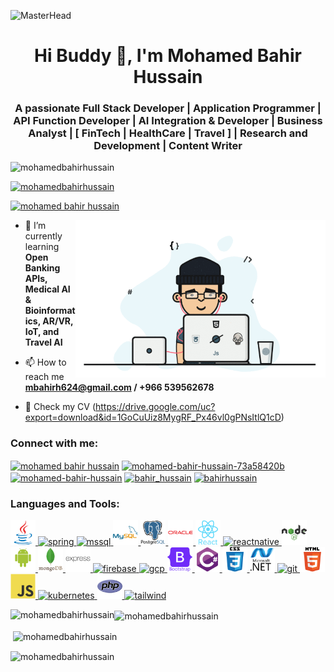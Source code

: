 ![MasterHead](https://mir-s3-cdn-cf.behance.net/project_modules/fs/54b6c068097599.5b50bca476b9b.gif)
<h1 align="center">Hi Buddy 👋, I'm Mohamed Bahir Hussain</h1>
<h3 align="center">A passionate Full Stack Developer | Application Programmer | API Function Developer | AI Integration & Developer | Business Analyst | [ FinTech | HealthCare | Travel ] | Research and Development | Content Writer</h3>


<p align="left"> <img src="https://komarev.com/ghpvc/?username=mohamedbahirhussain&label=Profile%20views&color=0e75b6&style=flat" alt="mohamedbahirhussain" /> </p>

<p align="left"> <a href="https://github.com/ryo-ma/github-profile-trophy"><img src="https://github-profile-trophy.vercel.app/?username=mohamedbahirhussain" alt="mohamedbahirhussain" /></a> </p>

<p align="left"> <a href="https://twitter.com/mohamed bahir hussain" target="blank"><img src="https://img.shields.io/twitter/follow/mohamed bahir hussain?logo=twitter&style=for-the-badge" alt="mohamed bahir hussain" /></a> </p>
<img align="right" alt="coding" width="400" src="https://raw.githubusercontent.com/kvssankar/kvssankar/main/programmer.gif">

- 🌱 I’m currently learning **Open Banking APIs, Medical AI & Bioinformatics, AR/VR, IoT, and Travel AI**

- 📫 How to reach me **mbahirh624@gmail.com / +966 539562678**

- 📄 Check my CV (https://drive.google.com/uc?export=download&id=1GoCuUiz8MygRF_Px46vl0gPNsItlQ1cD)

<h3 align="left">Connect with me:</h3>
<p align="left">
<a href="https://twitter.com/mohamed bahir hussain" target="blank"><img align="center" src="https://raw.githubusercontent.com/rahuldkjain/github-profile-readme-generator/master/src/images/icons/Social/twitter.svg" alt="mohamed bahir hussain" height="30" width="40" /></a>
<a href="https://linkedin.com/in/mohamed-bahir-hussain-73a58420b" target="blank"><img align="center" src="https://raw.githubusercontent.com/rahuldkjain/github-profile-readme-generator/master/src/images/icons/Social/linked-in-alt.svg" alt="mohamed-bahir-hussain-73a58420b" height="30" width="40" /></a>
<a href="https://stackoverflow.com/users/mohamed-bahir-hussain" target="blank"><img align="center" src="https://raw.githubusercontent.com/rahuldkjain/github-profile-readme-generator/master/src/images/icons/Social/stack-overflow.svg" alt="mohamed-bahir-hussain" height="30" width="40" /></a>
<a href="https://www.leetcode.com/bahir_hussain" target="blank"><img align="center" src="https://raw.githubusercontent.com/rahuldkjain/github-profile-readme-generator/master/src/images/icons/Social/leet-code.svg" alt="bahir_hussain" height="30" width="40" /></a>
<a href="https://auth.geeksforgeeks.org/user/bahirhussain" target="blank"><img align="center" src="https://raw.githubusercontent.com/rahuldkjain/github-profile-readme-generator/master/src/images/icons/Social/geeks-for-geeks.svg" alt="bahirhussain" height="30" width="40" /></a>
</p>

<h3 align="left">Languages and Tools:</h3>
<p align="left"> <a href="https://www.java.com" target="_blank" rel="noreferrer"> <img src="https://raw.githubusercontent.com/devicons/devicon/master/icons/java/java-original.svg" alt="java" width="40" height="40"/> </a> <a href="https://spring.io/" target="_blank" rel="noreferrer"> <img src="https://www.vectorlogo.zone/logos/springio/springio-icon.svg" alt="spring" width="40" height="40"/> </a> <a href="https://www.microsoft.com/en-us/sql-server" target="_blank" rel="noreferrer"> <img src="https://www.svgrepo.com/show/303229/microsoft-sql-server-logo.svg" alt="mssql" width="40" height="40"/> </a> <a href="https://www.mysql.com/" target="_blank" rel="noreferrer"> <img src="https://raw.githubusercontent.com/devicons/devicon/master/icons/mysql/mysql-original-wordmark.svg" alt="mysql" width="40" height="40"/> </a> <a href="https://www.postgresql.org" target="_blank" rel="noreferrer"> <img src="https://raw.githubusercontent.com/devicons/devicon/master/icons/postgresql/postgresql-original-wordmark.svg" alt="postgresql" width="40" height="40"/> </a> <a href="https://www.oracle.com/" target="_blank" rel="noreferrer"> <img src="https://raw.githubusercontent.com/devicons/devicon/master/icons/oracle/oracle-original.svg" alt="oracle" width="40" height="40"/> </a> <a href="https://reactjs.org/" target="_blank" rel="noreferrer"> <img src="https://raw.githubusercontent.com/devicons/devicon/master/icons/react/react-original-wordmark.svg" alt="react" width="40" height="40"/> </a> <a href="https://reactnative.dev/" target="_blank" rel="noreferrer"> <img src="https://reactnative.dev/img/header_logo.svg" alt="reactnative" width="40" height="40"/> </a> <a href="https://nodejs.org" target="_blank" rel="noreferrer"> <img src="https://raw.githubusercontent.com/devicons/devicon/master/icons/nodejs/nodejs-original-wordmark.svg" alt="nodejs" width="40" height="40"/> <a href="https://developer.android.com" target="_blank" rel="noreferrer"> <img src="https://raw.githubusercontent.com/devicons/devicon/master/icons/android/android-original-wordmark.svg" alt="android" width="40" height="40"/> </a> <a href="https://www.mongodb.com/" target="_blank" rel="noreferrer"> <img src="https://raw.githubusercontent.com/devicons/devicon/master/icons/mongodb/mongodb-original-wordmark.svg" alt="mongodb" width="40" height="40"/> </a> <a href="https://expressjs.com" target="_blank" rel="noreferrer"> <img src="https://raw.githubusercontent.com/devicons/devicon/master/icons/express/express-original-wordmark.svg" alt="express" width="40" height="40"/> </a> <a href="https://firebase.google.com/" target="_blank" rel="noreferrer"> <img src="https://www.vectorlogo.zone/logos/firebase/firebase-icon.svg" alt="firebase" width="40" height="40"/> </a> <a href="https://cloud.google.com" target="_blank" rel="noreferrer"> <img src="https://www.vectorlogo.zone/logos/google_cloud/google_cloud-icon.svg" alt="gcp" width="40" height="40"/> </a> <a href="https://getbootstrap.com" target="_blank" rel="noreferrer"> <img src="https://raw.githubusercontent.com/devicons/devicon/master/icons/bootstrap/bootstrap-plain-wordmark.svg" alt="bootstrap" width="40" height="40"/> </a> <a href="https://www.w3schools.com/cs/" target="_blank" rel="noreferrer"> <img src="https://raw.githubusercontent.com/devicons/devicon/master/icons/csharp/csharp-original.svg" alt="csharp" width="40" height="40"/> </a> <a href="https://www.w3schools.com/css/" target="_blank" rel="noreferrer"> <img src="https://raw.githubusercontent.com/devicons/devicon/master/icons/css3/css3-original-wordmark.svg" alt="css3" width="40" height="40"/> </a> <a href="https://dotnet.microsoft.com/" target="_blank" rel="noreferrer"> <img src="https://raw.githubusercontent.com/devicons/devicon/master/icons/dot-net/dot-net-original-wordmark.svg" alt="dotnet" width="40" height="40"/> </a>  <a href="https://git-scm.com/" target="_blank" rel="noreferrer"> <img src="https://www.vectorlogo.zone/logos/git-scm/git-scm-icon.svg" alt="git" width="40" height="40"/> </a> <a href="https://www.w3.org/html/" target="_blank" rel="noreferrer"> <img src="https://raw.githubusercontent.com/devicons/devicon/master/icons/html5/html5-original-wordmark.svg" alt="html5" width="40" height="40"/> </a>  <a href="https://developer.mozilla.org/en-US/docs/Web/JavaScript" target="_blank" rel="noreferrer"> <img src="https://raw.githubusercontent.com/devicons/devicon/master/icons/javascript/javascript-original.svg" alt="javascript" width="40" height="40"/> </a> <a href="https://kubernetes.io" target="_blank" rel="noreferrer"> <img src="https://www.vectorlogo.zone/logos/kubernetes/kubernetes-icon.svg" alt="kubernetes" width="40" height="40"/> </a>  <a href="https://www.php.net" target="_blank" rel="noreferrer"> <img src="https://raw.githubusercontent.com/devicons/devicon/master/icons/php/php-original.svg" alt="php" width="40" height="40"/> </a> <a href="https://tailwindcss.com/" target="_blank" rel="noreferrer"> <img src="https://www.vectorlogo.zone/logos/tailwindcss/tailwindcss-icon.svg" alt="tailwind" width="40" height="40"/> </a> </p>

<p><img align="left" src="https://github-readme-stats.vercel.app/api/top-langs?username=mohamedbahirhussain&show_icons=true&locale=en&layout=compact" alt="mohamedbahirhussain" /></p>
<p><img align="center" src="https://leetcard.jacoblin.cool/mohamedbahirhussain?theme=light&font=Stoke&ext=heatmap&" alt="mohamedbahirhussain" /></p>

<p>&nbsp;<img align="center" src="https://github-readme-stats.vercel.app/api?username=mohamedbahirhussain&show_icons=true&locale=en" alt="mohamedbahirhussain" /></p>

<p><img align="center" src="https://github-readme-streak-stats.herokuapp.com/?user=mohamedbahirhussain&" alt="mohamedbahirhussain" /></p>

